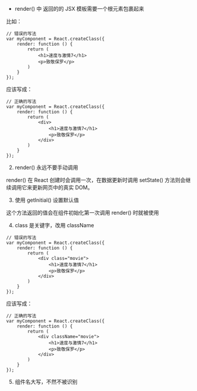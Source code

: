 - render() 中 返回的的 JSX 模板需要一个根元素包裹起来

比如：
```
// 错误的写法
var myComponent = React.createClass({
    render: function () {
        return (
            <h1>速度与激情7</h1>
            <p>致敬保罗</p>
        )
    }
});
```
应该写成：
```
// 正确的写法
var myComponent = React.createClass({
    render: function () {
        return (
            <div>
                <h1>速度与激情7</h1>
                <p>致敬保罗</p>
            </div>   
        )
    }
});
```

2. render() 永远不要手动调用
    
render() 在 React 创建时会调用一次，在数据更新时调用 setState() 方法则会继续调用它来更新网页中的真实 DOM。

3. 使用 getInitial() 设置默认值

这个方法返回的值会在组件初始化第一次调用 render() 时就被使用

4. class 是关键字，改用 className 

```
// 错误的写法
var myComponent = React.createClass({
    render: function () {
        return (
            <div class="movie">
                <h1>速度与激情7</h1>
                <p>致敬保罗</p>
            </div>
        )
    }
});
```
应该写成：
```
// 正确的写法
var myComponent = React.createClass({
    render: function () {
        return (
            <div className="movie">
                <h1>速度与激情7</h1>
                <p>致敬保罗</p>
            </div>   
        )
    }
});
```

5. 组件名大写，不然不被识别